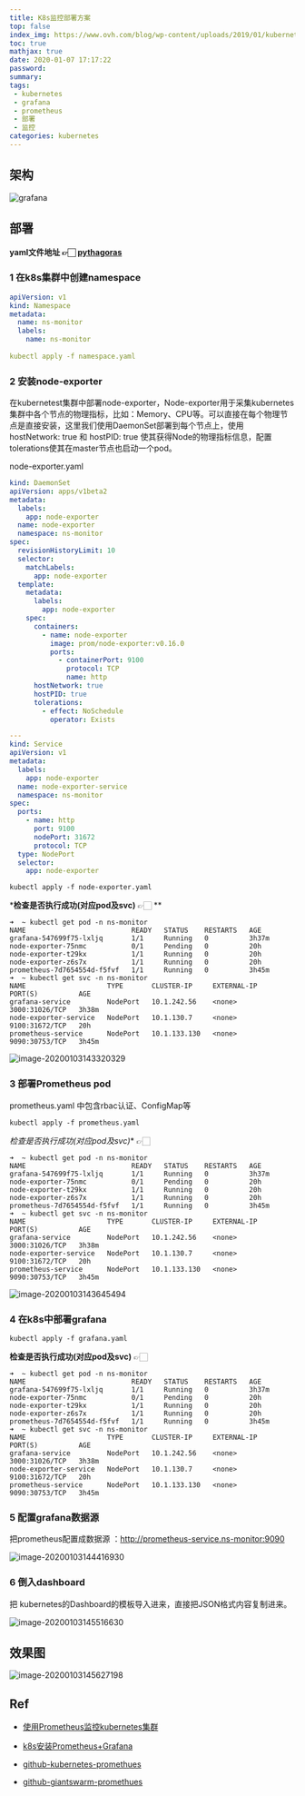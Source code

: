 ```yaml
---
title: K8s监控部署方案
top: false
index_img: https://www.ovh.com/blog/wp-content/uploads/2019/01/kubernetesblog02.jpg
toc: true
mathjax: true
date: 2020-01-07 17:17:22
password:
summary:
tags:
 - kubernetes
 - grafana
 - prometheus
 - 部署
 - 监控
categories: kubernetes
---
```


## 架构
![grafana](https://i.loli.net/2020/01/08/DVBiRAwaNsnYbgL.png)

## 部署

**yaml文件地址 👉🏻   [pythagoras](https://161.189.27.8:8090/dqdev/pythogoras/tree/master/k8s-yaml/prometheus)**

### 1 在k8s集群中创建namespace

```yaml
apiVersion: v1
kind: Namespace
metadata: 
  name: ns-monitor
  labels:
    name: ns-monitor
    
kubectl apply -f namespace.yaml
```

### 2 安装node-exporter

在kubernetest集群中部署node-exporter，Node-exporter用于采集kubernetes集群中各个节点的物理指标，比如：Memory、CPU等。可以直接在每个物理节点是直接安装，这里我们使用DaemonSet部署到每个节点上，使用 hostNetwork: true 和 hostPID: true 使其获得Node的物理指标信息，配置tolerations使其在master节点也启动一个pod。

node-exporter.yaml

```yaml
kind: DaemonSet
apiVersion: apps/v1beta2
metadata: 
  labels:
    app: node-exporter
  name: node-exporter
  namespace: ns-monitor
spec:
  revisionHistoryLimit: 10
  selector:
    matchLabels:
      app: node-exporter
  template:
    metadata:
      labels:
        app: node-exporter
    spec:
      containers:
        - name: node-exporter
          image: prom/node-exporter:v0.16.0
          ports:
            - containerPort: 9100
              protocol: TCP
              name:	http
      hostNetwork: true
      hostPID: true
      tolerations:
        - effect: NoSchedule
          operator: Exists

---
kind: Service
apiVersion: v1
metadata:
  labels:
    app: node-exporter
  name: node-exporter-service
  namespace: ns-monitor
spec:
  ports:
    - name:	http
      port: 9100
      nodePort: 31672
      protocol: TCP
  type: NodePort
  selector:
    app: node-exporter
```

```shell
kubectl apply -f node-exporter.yaml
```

***检查是否执行成功(对应pod及svc)** 👉🏻 **

```shell
➜  ~ kubectl get pod -n ns-monitor
NAME                          READY   STATUS    RESTARTS   AGE
grafana-547699f75-lxljq       1/1     Running   0          3h37m
node-exporter-75nmc           0/1     Pending   0          20h
node-exporter-t29kx           1/1     Running   0          20h
node-exporter-z6s7x           1/1     Running   0          20h
prometheus-7d7654554d-f5fvf   1/1     Running   0          3h45m
➜  ~ kubectl get svc -n ns-monitor
NAME                    TYPE       CLUSTER-IP     EXTERNAL-IP   PORT(S)          AGE
grafana-service         NodePort   10.1.242.56    <none>        3000:31026/TCP   3h38m
node-exporter-service   NodePort   10.1.130.7     <none>        9100:31672/TCP   20h
prometheus-service      NodePort   10.1.133.130   <none>        9090:30753/TCP   3h45m
```

![image-20200103143320329](https://i.loli.net/2020/01/08/TP6tIlvFKhgzHuZ.png)

### 3 部署Prometheus pod

prometheus.yaml 中包含rbac认证、ConfigMap等

```shell
kubectl apply -f prometheus.yaml 
```

*检查是否执行成功(对应pod及svc)** 👉🏻 

```shell
➜  ~ kubectl get pod -n ns-monitor
NAME                          READY   STATUS    RESTARTS   AGE
grafana-547699f75-lxljq       1/1     Running   0          3h37m
node-exporter-75nmc           0/1     Pending   0          20h
node-exporter-t29kx           1/1     Running   0          20h
node-exporter-z6s7x           1/1     Running   0          20h
prometheus-7d7654554d-f5fvf   1/1     Running   0          3h45m
➜  ~ kubectl get svc -n ns-monitor
NAME                    TYPE       CLUSTER-IP     EXTERNAL-IP   PORT(S)          AGE
grafana-service         NodePort   10.1.242.56    <none>        3000:31026/TCP   3h38m
node-exporter-service   NodePort   10.1.130.7     <none>        9100:31672/TCP   20h
prometheus-service      NodePort   10.1.133.130   <none>        9090:30753/TCP   3h45m
```

![image-20200103143645494](https://i.loli.net/2020/01/08/fdFs8EN2xhHwCM6.png)

### 4 在k8s中部署grafana

```shell
kubectl apply -f grafana.yaml
```

**检查是否执行成功(对应pod及svc)** 👉🏻 

```shell
➜  ~ kubectl get pod -n ns-monitor
NAME                          READY   STATUS    RESTARTS   AGE
grafana-547699f75-lxljq       1/1     Running   0          3h37m
node-exporter-75nmc           0/1     Pending   0          20h
node-exporter-t29kx           1/1     Running   0          20h
node-exporter-z6s7x           1/1     Running   0          20h
prometheus-7d7654554d-f5fvf   1/1     Running   0          3h45m
➜  ~ kubectl get svc -n ns-monitor
NAME                    TYPE       CLUSTER-IP     EXTERNAL-IP   PORT(S)          AGE
grafana-service         NodePort   10.1.242.56    <none>        3000:31026/TCP   3h38m
node-exporter-service   NodePort   10.1.130.7     <none>        9100:31672/TCP   20h
prometheus-service      NodePort   10.1.133.130   <none>        9090:30753/TCP   3h45m
```

### 5 配置grafana数据源

把prometheus配置成数据源 ：http://prometheus-service.ns-monitor:9090

![image-20200103144416930](https://i.loli.net/2020/01/08/fzxnrR5iguDjlHk.png)

### 6 倒入dashboard

把 kubernetes的Dashboard的模板导入进来，直接把JSON格式内容复制进来。

![image-20200103145516630](https://i.loli.net/2020/01/08/6XkA5hEjN1OWioS.png)

## 效果图

![image-20200103145627198](https://i.loli.net/2020/01/08/bqEolIi8KVSGuHk.png)

## Ref

- [使用Prometheus监控kubernetes集群](https://jimmysong.io/kubernetes-handbook/practice/using-prometheus-to-monitor-kuberentes-cluster.html)
- [k8s安装Prometheus+Grafana](https://www.jianshu.com/p/ac8853927528)

- [github-kubernetes-promethues](https://github.com/giantswarm/kubernetes-prometheus)
- [github-giantswarm-promethues](https://github.com/giantswarm/prometheus)